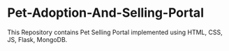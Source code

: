 # Pet-Adoption-And-Selling-Portal
This Repository contains Pet Selling Portal implemented using HTML, CSS, JS, Flask, MongoDB.

